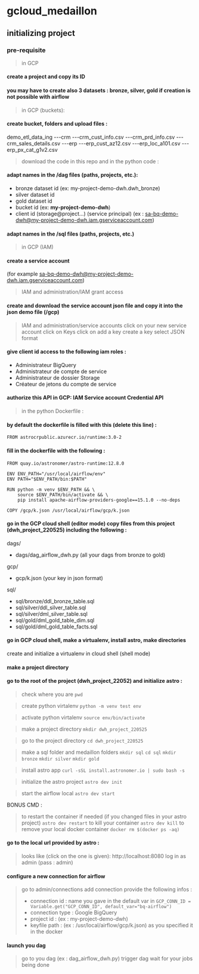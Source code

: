# gcloud_medaillon

## initializing project 

### pre-requisite

> in GCP 
#### create a project and copy its ID
#### you may have to create also 3 datasets : bronze, silver, gold if creation is not possible with airflow

> in GCP (buckets): 
#### create bucket, folders and upload files :

demo_etl_data_ing
    ---crm
        ---crm_cust_info.csv
        ---crm_prd_info.csv
        ---crm_sales_details.csv
    ---erp
        ---erp_cust_az12.csv
        ---erp_loc_a101.csv
        ---erp_px_cat_g1v2.csv


> download the code in this repo and in the python code : 
#### adapt names in the /dag files (paths, projects, etc.):
- bronze dataset id (ex: my-project-demo-dwh.dwh_bronze)
- silver dataset id
- gold dataset id
- bucket id (ex: **my-project-demo-dwh**)
- client id (storage@project...) (service principal) (ex : sa-bq-demo-dwh@my-project-demo-dwh.iam.gserviceaccount.com)

#### adapt names in the /sql files (paths, projects, etc.)

> in GCP (IAM)
#### create a service account 
(for example sa-bq-demo-dwh@my-project-demo-dwh.iam.gserviceaccount.com)
> IAM and administration/IAM
> grant access

#### create and download the service account json file and copy it into the json demo file (/gcp)
> IAM and administration/service accounts
> click on your new service account
> click on Keys
> click on add a key 
> create a key
> select JSON format

#### give client id access to the following iam roles :
- Administrateur BigQuery
- Administrateur de compte de service
- Administrateur de dossier Storage
- Créateur de jetons du compte de service

#### authorize this API in GCP: IAM Service account Credential API


> in the python Dockerfile : 
#### by default the dockerfile is filled with this (delete this line) :

````
FROM astrocrpublic.azurecr.io/runtime:3.0-2
````

#### fill in the dockerfile with the following : 

```
FROM quay.io/astronomer/astro-runtime:12.8.0

ENV ENV_PATH="/usr/local/airflow/env"
ENV PATH="$ENV_PATH/bin:$PATH"

RUN python -m venv $ENV_PATH && \
    source $ENV_PATH/bin/activate && \
    pip install apache-airflow-providers-google==15.1.0 --no-deps

COPY /gcp/k.json /usr/local/airflow/gcp/k.json
```

#### go in the GCP cloud shell (editor mode) copy files from this project (dwh_project_220525) including the following :

dags/
- dags/dag_airflow_dwh.py (all your dags from bronze to gold)

gcp/
- gcp/k.json (your key in json format)

sql/
- sql/bronze/ddl_bronze_table.sql
- sql/silver/ddl_silver_table.sql
- sql/silver/dml_silver_table.sql
- sql/gold/dml_gold_table_dim.sql
- sql/gold/dml_gold_table_facts.sql

#### 

#### go in GCP cloud shell, make a virtualenv, install astro, make directories

create and initialize a virtualenv in cloud shell (shell mode)
#### make a project directory
#### go to the root of the project (dwh_project_22052) and initialize astro : 

>check where you are
> ```pwd```

>create python virtalenv 
>```python -m venv test env```

>activate python virtalenv 
>```source env/bin/activate```

>make a project directory
```mkdir dwh_project_220525```

>go to the project directory
``cd dwh_project_220525``

> make a sql folder and medaillon folders 
``mkdir sql``
``cd sql``
``mkdir bronze``
``mkdir silver``
``mkdir gold``

> install astro app
``curl -sSL install.astronomer.io | sudo bash -s``

> initialize the astro project
``astro dev init``

> start the airflow local 
``astro dev start``


BONUS CMD : 
> to restart the container if needed (if you changed files in your astro project)
``astro dev restart``
> to kill your container
``astro dev kill`` 
> to remove your local docker container
``docker rm $(docker ps -aq)``

#### go to the local url provided by astro :
> looks like (click on the one is given):
http://localhost:8080
> log in as admin (pass : admin)

#### configure a new connection for airflow
> go to admin/connections
> add connection
> provide the following infos :
> - connection id : name you gave in the default var in ``GCP_CONN_ID = Variable.get("GCP_CONN_ID", default_var="bq-airflow")``
> - connection type : Google BigQuery
> - project id : <my-gcp-project-id> (ex : my-project-demo-dwh) 
> - keyfile path : (ex : /usr/local/airflow/gcp/k.json) as you specified it in the docker

#### launch you dag
> go to you dag (ex : dag_airflow_dwh.py)
> trigger dag
> wait for your jobs being done
